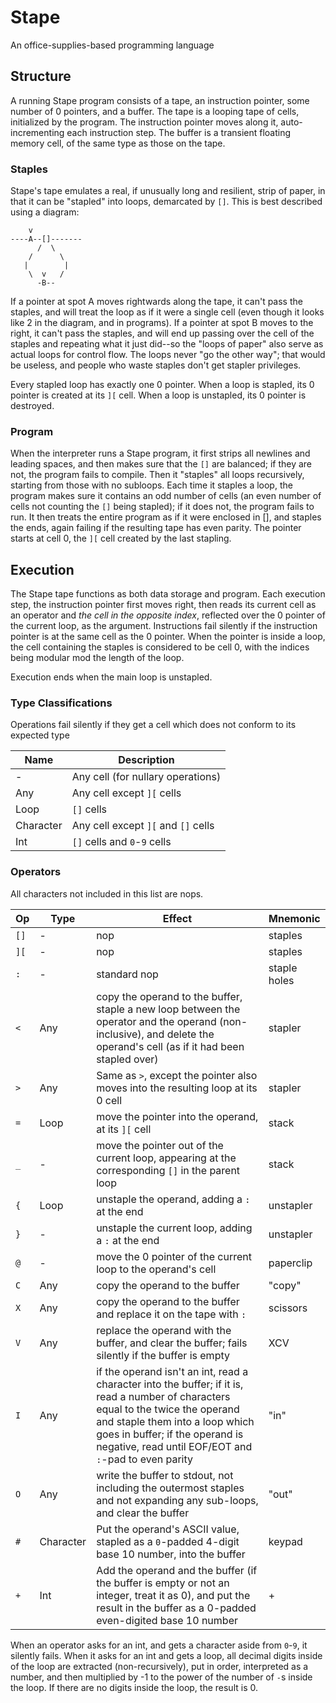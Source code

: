 # Stape

An office-supplies-based programming language

## Structure

A running Stape program consists of a tape, an instruction pointer, some number of 0 pointers, and a buffer. The tape is a looping tape of cells, initialized by the program. The instruction pointer moves along it, auto-incrementing each instruction step. The buffer is a transient floating memory cell, of the same type as those on the tape.

### Staples

Stape's tape emulates a real, if unusually long and resilient, strip of paper, in that it can be "stapled" into loops, demarcated by `[]`. This is best described using a diagram:
``` 
    v
----A--[]-------
      /  \
    /      \
   |        |
    \  v   /
      -B--
```
If a pointer at spot A moves rightwards along the tape, it can't pass the staples, and will treat the loop as if it were a single cell (even though it looks like 2 in the diagram, and in programs). If a pointer at spot B moves to the right, it can't pass the staples, and will end up passing over the cell of the staples and repeating what it just did--so the "loops of paper" also serve as actual loops for control flow. The loops never "go the other way"; that would be useless, and people who waste staples don't get stapler privileges.

Every stapled loop has exactly one 0 pointer. When a loop is stapled, its 0 pointer is created at its `][` cell. When a loop is unstapled, its 0 pointer is destroyed.


### Program

When the interpreter runs a Stape program, it first strips all newlines and leading spaces, and then makes sure that the `[]` are balanced; if they are not, the program fails to compile. Then it "staples" all loops recursively, starting from those with no subloops. Each time it staples a loop, the program makes sure it contains an odd number of cells (an even number of cells not counting the `[]` being stapled); if it does not, the program fails to run. It then treats the entire program as if it were enclosed in [], and staples the ends, again failing if the resulting tape has even parity. The pointer starts at cell 0, the `][` cell created by the last stapling.

## Execution

The Stape tape functions as both data storage and program. Each execution step, the instruction pointer first moves right, then reads its current cell as an operator and *the cell in the opposite index*, reflected over the 0 pointer of the current loop, as the argument. Instructions fail silently if the instruction pointer is at the same cell as the 0 pointer. When the pointer is inside a loop, the cell containing the staples is considered to be cell 0, with the indices being modular mod the length of the loop.

Execution ends when the main loop is unstapled.

### Type Classifications

Operations fail silently if they get a cell which does not conform to its expected type

Name | Description
--- | ---
-|Any cell (for nullary operations)
Any|Any cell except `][` cells
Loop|`[]` cells
Character|Any cell except `][` and `[]` cells
Int|`[]` cells and `0`-`9` cells

### Operators

All characters not included in this list are nops.

Op|Type|Effect|Mnemonic
--- | --- | --- | ---
`[]`|-|nop|staples
`][`|-|nop|staples
`:`|-|standard nop|staple holes
`<`|Any|copy the operand to the buffer, staple a new loop between the operator and the operand (non-inclusive), and delete the operand's cell (as if it had been stapled over)|stapler
`>`|Any|Same as `>`, except the pointer also moves into the resulting loop at its 0 cell|stapler
`=`|Loop|move the pointer into the operand, at its `][` cell|stack
`_`|-|move the pointer out of the current loop, appearing at the corresponding `[]` in the parent loop|stack
`{`|Loop|unstaple the operand, adding a `:` at the end|unstapler
`}`|-|unstaple the current loop, adding a `:` at the end|unstapler
`@`|-|move the 0 pointer of the current loop to the operand's cell|paperclip
`C`|Any|copy the operand to the buffer|"copy"
`X`|Any|copy the operand to the buffer and replace it on the tape with `:`|scissors
`V`|Any|replace the operand with the buffer, and clear the buffer; fails silently if the buffer is empty|XCV
`I`|Any|if the operand isn't an int, read a character into the buffer; if it is, read a number of characters equal to the twice the operand and staple them into a loop which goes in buffer; if the operand is negative, read until EOF/EOT and `:`-pad to even parity|"in"
`O`|Any|write the buffer to stdout, not including the outermost staples and not expanding any sub-loops, and clear the buffer|"out"
`#`|Character|Put the operand's ASCII value, stapled as a `0`-padded 4-digit base 10 number, into the buffer|keypad
`+`|Int|Add the operand and the buffer (if the buffer is empty or not an integer, treat it as 0), and put the result in the buffer as a 0-padded even-digited base 10 number|+

When an operator asks for an int, and gets a character aside from `0`-`9`, it silently fails. When it asks for an int and gets a loop, all decimal digits inside of the loop are extracted (non-recursively), put in order, interpreted as a number, and then multiplied by -1 to the power of the number of `-`s inside the loop. If there are no digits inside the loop, the result is 0.

